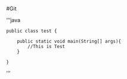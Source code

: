 #Git 

‘’‘java

    public class test {

        public static void main(String[] args){
            //This is Test
        }

    }

’‘’
